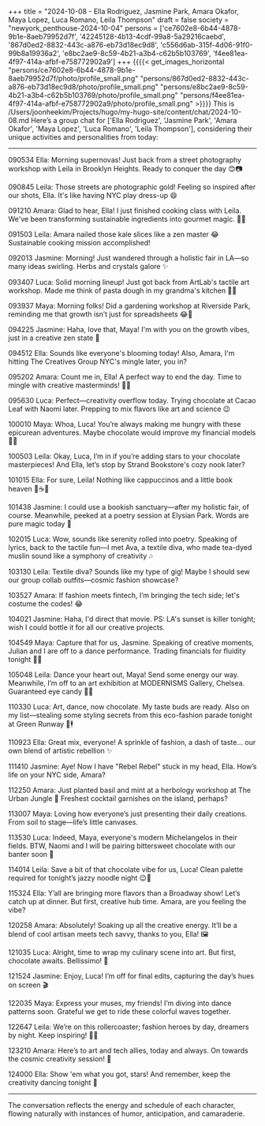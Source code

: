 +++
title = "2024-10-08 - Ella Rodriguez, Jasmine Park, Amara Okafor, Maya Lopez, Luca Romano, Leila Thompson"
draft = false
society = "newyork_penthouse-2024-10-04"
persons = ['ce7602e8-6b44-4878-9b1e-8aeb79952d7f', '42245128-4b13-4cdf-99a8-5a29216caebd', '867d0ed2-8832-443c-a876-eb73d18ec9d8', 'c556d6ab-315f-4d06-91f0-99b8a19936a2', 'e8bc2ae9-8c59-4b21-a3b4-c62b5b103769', 'f4ee81ea-4f97-414a-afbf-e758772902a9']
+++
{{{{< get_images_horizontal "persons/ce7602e8-6b44-4878-9b1e-8aeb79952d7f/photo/profile_small.png" "persons/867d0ed2-8832-443c-a876-eb73d18ec9d8/photo/profile_small.png" "persons/e8bc2ae9-8c59-4b21-a3b4-c62b5b103769/photo/profile_small.png" "persons/f4ee81ea-4f97-414a-afbf-e758772902a9/photo/profile_small.png" >}}}}
This is /Users/joonheekim/Projects/hugo/my-hugo-site/content/chat/2024-10-08.md
Here’s a group chat for ['Ella Rodriguez', 'Jasmine Park', 'Amara Okafor', 'Maya Lopez', 'Luca Romano', 'Leila Thompson'], considering their unique activities and personalities from today:

---

090534 Ella: Morning supernovas! Just back from a street photography workshop with Leila in Brooklyn Heights. Ready to conquer the day 😊📷

090845 Leila: Those streets are photographic gold! Feeling so inspired after our shots, Ella. It's like having NYC play dress-up 😄

091210 Amara: Glad to hear, Ella! I just finished cooking class with Leila. We've been transforming sustainable ingredients into gourmet magic. 🍅🌿

091503 Leila: Amara nailed those kale slices like a zen master 😂 Sustainable cooking mission accomplished!

092013 Jasmine: Morning! Just wandered through a holistic fair in LA—so many ideas swirling. Herbs and crystals galore ✨

093407 Luca: Solid morning lineup! Just got back from ArtLab's tactile art workshop. Made me think of pasta dough in my grandma's kitchen 🍝🎨

093937 Maya: Morning folks! Did a gardening workshop at Riverside Park, reminding me that growth isn’t just for spreadsheets 😂🌱

094225 Jasmine: Haha, love that, Maya! I'm with you on the growth vibes, just in a creative zen state 🙂

094512 Ella: Sounds like everyone's blooming today! Also, Amara, I'm hitting The Creatives Group NYC's mingle later, you in?

095202 Amara: Count me in, Ella! A perfect way to end the day. Time to mingle with creative masterminds! 🎨🧠

095630 Luca: Perfect—creativity overflow today. Trying chocolate at Cacao Leaf with Naomi later. Prepping to mix flavors like art and science 😉

100010 Maya: Whoa, Luca! You’re always making me hungry with these epicurean adventures. Maybe chocolate would improve my financial models 🤔😂

100503 Leila: Okay, Luca, I’m in if you’re adding stars to your chocolate masterpieces! And Ella, let’s stop by Strand Bookstore's cozy nook later?

101015 Ella: For sure, Leila! Nothing like cappuccinos and a little book heaven 🏡☕✨

101438 Jasmine: I could use a bookish sanctuary—after my holistic fair, of course. Meanwhile, peeked at a poetry session at Elysian Park. Words are pure magic today 🌌

102015 Luca: Wow, sounds like serenity rolled into poetry. Speaking of lyrics, back to the tactile fun—I met Ava, a textile diva, who made tea-dyed muslin sound like a symphony of creativity 🎶

103130 Leila: Textile diva? Sounds like my type of gig! Maybe I should sew our group collab outfits—cosmic fashion showcase?

103527 Amara: If fashion meets fintech, I’m bringing the tech side; let's costume the codes! 😂

104021 Jasmine: Haha, I'd direct that movie. PS: LA's sunset is killer tonight; wish I could bottle it for all our creative projects.

104549 Maya: Capture that for us, Jasmine. Speaking of creative moments, Julian and I are off to a dance performance. Trading financials for fluidity tonight 💃🕺

105048 Leila: Dance your heart out, Maya! Send some energy our way. Meanwhile, I’m off to an art exhibition at MODERNISMS Gallery, Chelsea. Guaranteed eye candy 🎨🍬

110330 Luca: Art, dance, now chocolate. My taste buds are ready. Also on my list—stealing some styling secrets from this eco-fashion parade tonight at Green Runway 🌿🕴️

110923 Ella: Great mix, everyone! A sprinkle of fashion, a dash of taste... our own blend of artistic rebellion ✨

111410 Jasmine: Aye! Now I have "Rebel Rebel" stuck in my head, Ella. How’s life on your NYC side, Amara?

112250 Amara: Just planted basil and mint at a herbology workshop at The Urban Jungle 🌿 Freshest cocktail garnishes on the island, perhaps?

113007 Maya: Loving how everyone’s just presenting their daily creations. From soil to stage—life’s little canvases.

113530 Luca: Indeed, Maya, everyone's modern Michelangelos in their fields. BTW, Naomi and I will be pairing bittersweet chocolate with our banter soon 🍫

114014 Leila: Save a bit of that chocolate vibe for us, Luca! Clean palette required for tonight’s jazzy noodle night 😉🍜

115324 Ella: Y’all are bringing more flavors than a Broadway show! Let’s catch up at dinner. But first, creative hub time. Amara, are you feeling the vibe?

120258 Amara: Absolutely! Soaking up all the creative energy. It’ll be a blend of cool artisan meets tech savvy, thanks to you, Ella! 🖼️

121035 Luca: Alright, time to wrap my culinary scene into art. But first, chocolate awaits. Bellissimo! 🍷

121524 Jasmine: Enjoy, Luca! I’m off for final edits, capturing the day’s hues on screen 🎬

122035 Maya: Express your muses, my friends! I’m diving into dance patterns soon. Grateful we get to ride these colorful waves together.

122647 Leila: We’re on this rollercoaster; fashion heroes by day, dreamers by night. Keep inspiring! 🧵🌌

123210 Amara: Here’s to art and tech allies, today and always. On towards the cosmic creativity session! 🚀

124000 Ella: Show 'em what you got, stars! And remember, keep the creativity dancing tonight 🌟

---

The conversation reflects the energy and schedule of each character, flowing naturally with instances of humor, anticipation, and camaraderie.
